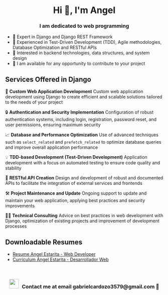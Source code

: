 ## <h1 align="center">Hi 👋, I'm Angel</h1>
<h3 align="center">I am dedicated to web programming</h3>

- 🌱 Expert in Django and Django REST Framework
- 🧪 Experienced in Test-Driven Development (TDD), Agile methodologies, Database Optimization and RESTful APIs
- 🎯 Interested in backend technologies, data structures, and system design
- 🤝 I am available for any opportunity to contribute to your project

## Services Offered in Django

🔧 **Custom Web Application Development**
Custom web application development using Django to create efficient and scalable solutions tailored to the needs of your project

🔒 **Authentication and Security Implementation**
Configuration of robust authentication systems, including login, registration, password reset, and user permissions, ensuring maximum security

📈 **Database and Performance Optimization**
Use of advanced techniques such as `select_related` and `prefetch_related` to optimize database queries and improve overall application performance

💡 **TDD-based Development (Test-Driven Development)**
Application development with a focus on automated testing to ensure code quality and stability

📝 **RESTful API Creation**
Design and development of robust and documented APIs to facilitate the integration of external services and frontends

🛠️ **Project Maintenance and Update**
Ongoing support to update and maintain your web application, applying best practices and security improvements

👨‍💻 **Technical Consulting**
Advice on best practices in web development with Django, optimization of existing projects and improvement of development processes

## Downloadable Resumes
- [Resume Angel Estarita - Web Developer](https://github.com/xAd4/xAd4/blob/main/CV%20Angel%20Estarita%20-%20Web%20Developer.pdf)
- [Currículum  Ángel Estarita - Desarrollador Web](https://github.com/xAd4/xAd4/blob/main/CV%20Ángel%20Estarita%20-%20Desarrollador%20Web.pdf)

<br/>

<h3 align="center"><img src="https://media.giphy.com/media/iY8CRBdQXODJSCERIr/giphy.gif" width="30" height="30" style="margin-right: 10px;">Contact me at email gabrielcardozo3579@gmail.com 🤝</h3>
